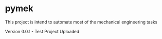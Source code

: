 # pymek
This project is intend to automate most of the mechanical engineering tasks

Version 0.0.1
    -   Test Project Uploaded

